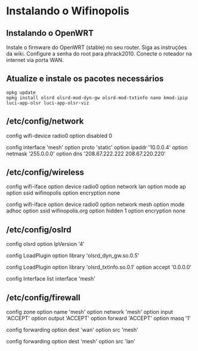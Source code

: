 # Instalando o Wifinopolis

## Instalando o OpenWRT

Instale o firmware do OpenWRT (stable) no seu router.
Siga as instruções da wiki.
Configure a senha do root para phrack2010.
Conecte o roteador na internet via porta WAN.

## Atualize e instale os pacotes necessários
	opkg update
	opkg install olsrd olsrd-mod-dyn-gw olsrd-mod-txtinfo nano kmod-ipip luci-app-olsr luci-app-olsr-viz

## /etc/config/network

config wifi-device radio0
				option disabled 0

config interface 'mesh'
        option proto 'static'
        option ipaddr '10.0.0.4'
        option netmask '255.0.0.0'
        option dns '208.67.222.222 208.67.220.220'


## /etc/config/wireless

config wifi-iface
        option device   radio0
        option network  lan
        option mode     ap
        option ssid     wifinopolis
        option encryption none

config wifi-iface
        option device radio0
        option network mesh
        option mode adhoc
        option ssid wifinopolis.org
        option hidden 1
        option encryption none

## /etc/config/oslrd

config olsrd
        option IpVersion '4'

config LoadPlugin
        option library 'olsrd_dyn_gw.so.0.5'

config LoadPlugin
        option library 'olsrd_txtinfo.so.0.1'
        option accept '0.0.0.0'

config Interface
        list interface 'mesh'

## /etc/config/firewall

config zone
        option name 'mesh'
        option network 'mesh'
        option input 'ACCEPT'
        option output 'ACCEPT'
        option forward 'ACCEPT'
        option masq '1'

config forwarding
        option dest 'wan'
        option src 'mesh'

config forwarding
        option dest 'mesh'
        option src 'lan'